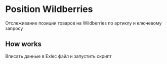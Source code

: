 # Position Wildberries
Отслеживание позиции товаров на Wildberries по артиклу и ключевому запросу

## How works
Вписать данные в Exlec файл и запустить скрипт
